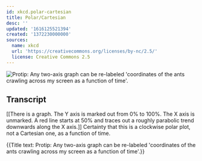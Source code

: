 ```yaml
---
id: xkcd.polar-cartesian
title: Polar/Cartesian
desc: ''
updated: '1616125521394'
created: '1372230000000'
sources:
  name: xkcd
  url: 'https://creativecommons.org/licenses/by-nc/2.5/'
  license: Creative Commons 2.5
---
```

![Protip: Any two-axis graph can be re-labeled 'coordinates of the ants crawling across my screen as a function of time'.](https://imgs.xkcd.com/comics/polar_cartesian.png)

## Transcript
[[There is a graph. The Y axis is marked out from 0% to 100%. The X axis is unmarked. A red line starts at 50% and traces out a roughly parabolic trend downwards along the X axis.]]
Certainty that this is a clockwise polar plot, not a Cartesian one, as a function of time.

{{Title text: Protip: Any two-axis graph can be re-labeled 'coordinates of the ants crawling across my screen as a function of time'.}}
